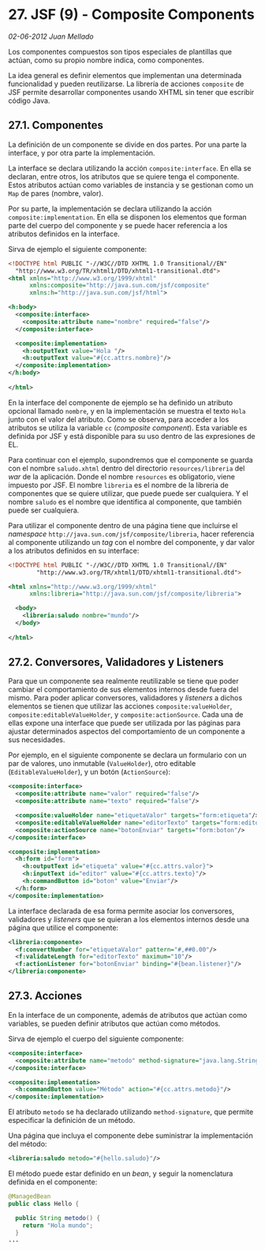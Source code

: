 # 27. JSF (9) - Composite Components

_02-06-2012_ _Juan Mellado_

Los componentes compuestos son tipos especiales de plantillas que actúan, como su propio nombre indica, como componentes.

La idea general es definir elementos que implementan una determinada funcionalidad y pueden reutilizarse. La librería de acciones ```composite``` de JSF permite desarrollar componentes usando XHTML sin tener que escribir código Java.

## 27.1. Componentes

La definición de un componente se divide en dos partes. Por una parte la interface, y por otra parte la implementación.

La interface se declara utilizando la acción ```composite:interface```. En ella se declaran, entre otros, los atributos que se quiere tenga el componente. Estos atributos actúan como variables de instancia y se gestionan como un ```Map``` de pares (nombre, valor).

Por su parte, la implementación se declara utilizando la acción ```composite:implementation```. En ella se disponen los elementos que forman parte del cuerpo del componente y se puede hacer referencia a los atributos definidos en la interface.

Sirva de ejemplo el siguiente componente:

```xml
<!DOCTYPE html PUBLIC "-//W3C//DTD XHTML 1.0 Transitional//EN"
  "http://www.w3.org/TR/xhtml1/DTD/xhtml1-transitional.dtd">
<html xmlns="http://www.w3.org/1999/xhtml"
      xmlns:composite="http://java.sun.com/jsf/composite"
      xmlns:h="http://java.sun.com/jsf/html">

<h:body>
  <composite:interface>
    <composite:attribute name="nombre" required="false"/>
  </composite:interface>

  <composite:implementation>
    <h:outputText value="Hola "/>
    <h:outputText value="#{cc.attrs.nombre}"/>
  </composite:implementation>
</h:body>
   
</html>
```

En la interface del componente de ejemplo se ha definido un atributo opcional llamado ```nombre```, y en la implementación se muestra el texto ```Hola``` junto con el valor del atributo. Como se observa, para acceder a los atributos se utiliza la variable ```cc``` (_composite component_). Esta variable es definida por JSF y está disponible para su uso dentro de las expresiones de EL.

Para continuar con el ejemplo, supondremos que el componente se guarda con el nombre ```saludo.xhtml``` dentro del directorio ```resources/libreria``` del _war_ de la aplicación. Donde el nombre ```resources``` es obligatorio, viene impuesto por JSF. El nombre ```libreria``` es el nombre de la libreria de componentes que se quiere utilizar, que puede puede ser cualquiera. Y el nombre ```saludo``` es el nombre que identifica al componente, que también puede ser cualquiera.

Para utilizar el componente dentro de una página tiene que incluirse el _namespace_ ```http://java.sun.com/jsf/composite/libreria```, hacer referencia al componente utilizando un _tag_ con el nombre del componente, y dar valor a los atributos definidos en su interface:

```xml
<!DOCTYPE html PUBLIC "-//W3C//DTD XHTML 1.0 Transitional//EN"
        "http://www.w3.org/TR/xhtml1/DTD/xhtml1-transitional.dtd">

<html xmlns="http://www.w3.org/1999/xhtml"
      xmlns:libreria="http://java.sun.com/jsf/composite/libreria">

  <body>
    <libreria:saludo nombre="mundo"/>
  </body>
 
</html>
```

## 27.2. Conversores, Validadores y Listeners

Para que un componente sea realmente reutilizable se tiene que poder cambiar el comportamiento de sus elementos internos desde fuera del mismo. Para poder aplicar conversores, validadores y _listeners_ a dichos elementos se tienen que utilizar las acciones ```composite:valueHolder```, ```composite:editableValueHolder```, y ```composite:actionSource```. Cada una de ellas expone una interface que puede ser utilizada por las páginas para ajustar determinados aspectos del comportamiento de un componente a sus necesidades.

Por ejemplo, en el siguiente componente se declara un formulario con un par de valores, uno inmutable (```ValueHolder```), otro editable (```EditableValueHolder```), y un botón (```ActionSource```):

```xml
<composite:interface>
  <composite:attribute name="valor" required="false"/>
  <composite:attribute name="texto" required="false"/>

  <composite:valueHolder name="etiquetaValor" targets="form:etiqueta"/>           
  <composite:editableValueHolder name="editorTexto" targets="form:editor"/>
  <composite:actionSource name="botonEnviar" targets="form:boton"/>
</composite:interface>

<composite:implementation>
  <h:form id="form">
    <h:outputText id="etiqueta" value="#{cc.attrs.valor}">
    <h:inputText id="editor" value="#{cc.attrs.texto}"/>
    <h:commandButton id="boton" value="Enviar"/>
  </h:form>
</composite:implementation>
```

La interface declarada de esa forma permite asociar los conversores, validadores y _listeners_ que se quieran a los elementos internos desde una página que utilice el componente:

```xml
<libreria:componente>
  <f:convertNumber for="etiquetaValor" pattern="#,##0.00"/>
  <f:validateLength for="editorTexto" maximum="10"/>
  <f:actionListener for="botonEnviar" binding="#{bean.listener}"/>
</libreria:componente>
```

## 27.3. Acciones

En la interface de un componente, además de atributos que actúan como variables, se pueden definir atributos que actúan como métodos.

Sirva de ejemplo el cuerpo del siguiente componente:

```xml
<composite:interface>
  <composite:attribute name="metodo" method-signature="java.lang.String action()"/>
</composite:interface>

<composite:implementation>
  <h:commandButton value="Método" action="#{cc.attrs.metodo}"/>
</composite:implementation>
```

El atributo ```metodo``` se ha declarado utilizando ```method-signature```, que permite especificar la definición de un método.

Una página que incluya el componente debe suministrar la implementación del método:

```xml
<libreria:saludo metodo="#{hello.saludo}"/>
```

El método puede estar definido en un _bean_, y seguir la nomenclatura definida en el componente:

```java
@ManagedBean
public class Hello {

  public String metodo() {
    return "Hola mundo";
  }
...
```
